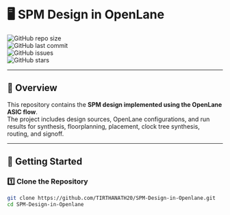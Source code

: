 # 🖥️ SPM Design in OpenLane  

![GitHub repo size](https://img.shields.io/github/repo-size/TIRTHANATH20/SPM-Design-in-Openlane?color=blue&style=flat-square)  
![GitHub last commit](https://img.shields.io/github/last-commit/TIRTHANATH20/SPM-Design-in-Openlane?color=green&style=flat-square)  
![GitHub issues](https://img.shields.io/github/issues/TIRTHANATH20/SPM-Design-in-Openlane?color=orange&style=flat-square)  
![GitHub stars](https://img.shields.io/github/stars/TIRTHANATH20/SPM-Design-in-Openlane?color=yellow&style=flat-square)  

---

## 📌 Overview  
This repository contains the **SPM design implemented using the OpenLane ASIC flow**.  
The project includes design sources, OpenLane configurations, and run results for synthesis, floorplanning, placement, clock tree synthesis, routing, and signoff.  

---

## 🚀 Getting Started  

### 1️⃣ Clone the Repository  
```bash
git clone https://github.com/TIRTHANATH20/SPM-Design-in-Openlane.git
cd SPM-Design-in-Openlane


